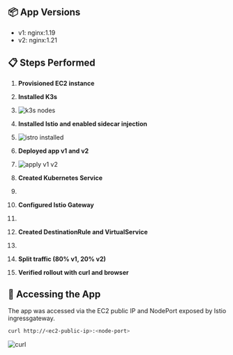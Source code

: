 
## 📦 App Versions
- v1: nginx:1.19
- v2: nginx:1.21

## 📋 Steps Performed

1. **Provisioned EC2 instance**
 
2. **Installed K3s**
 
3. ![k3s nodes](https://github.com/user-attachments/assets/51821faf-5fcf-4522-b9b9-f9fabf005548)

4. **Installed Istio and enabled sidecar injection**
  
5. ![istro installed](https://github.com/user-attachments/assets/26348af7-5385-4b42-9295-c11d0a7aa9b9)

6. **Deployed app v1 and v2**
  
7. ![apply v1 v2](https://github.com/user-attachments/assets/3003a467-0ae9-498b-9600-51c954ad5ebc)

11. **Created Kubernetes Service**
12. 
13. **Configured Istio Gateway**
14. 
15. **Created DestinationRule and VirtualService**
16. 
17. **Split traffic (80% v1, 20% v2)**
18. **Verified rollout with curl and browser**

## 🔗 Accessing the App
The app was accessed via the EC2 public IP and NodePort exposed by Istio ingressgateway.

```bash
curl http://<ec2-public-ip>:<node-port>
```

![curl](https://github.com/user-attachments/assets/ce16c390-1621-4900-9fbb-30b0437459f7)
